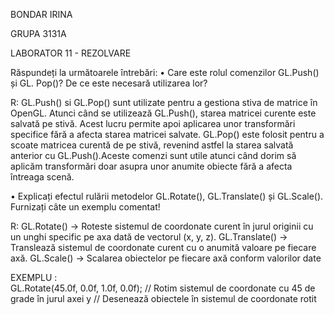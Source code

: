 BONDAR IRINA

GRUPA 3131A

LABORATOR 11 - REZOLVARE

Răspundeți la următoarele întrebări:
• Care este rolul comenzilor GL.Push() și GL. Pop()? De ce este necesară utilizarea lor?

R: GL.Push() si GL.Pop() sunt utilizate pentru a gestiona stiva de matrice în OpenGL. Atunci când se utilizează GL.Push(), starea matricei curente este salvată pe stivă. Acest lucru permite apoi aplicarea unor transformări specifice fără a afecta starea matricei salvate.
GL.Pop() este folosit pentru a scoate matricea curentă de pe stivă, revenind astfel la starea salvată anterior cu GL.Push().Aceste comenzi sunt utile atunci când dorim să aplicăm transformări doar asupra unor anumite obiecte fără a afecta întreaga scenă. 


• Explicați efectul rulării metodelor GL.Rotate(), GL.Translate() și GL.Scale(). Furnizați câte un exemplu comentat!

R: GL.Rotate() -> Roteste sistemul de coordonate curent în jurul originii cu un unghi specific pe axa dată de vectorul (x, y, z).
   GL.Translate() -> Translează sistemul de coordonate curent cu o anumită valoare pe fiecare axă.
   GL.Scale() -> Scalarea obiectelor pe fiecare axă conform valorilor date

EXEMPLU :   
	  GL.Rotate(45.0f, 0.0f, 1.0f, 0.0f);  // Rotim sistemul de coordonate cu 45 de grade în jurul axei y
				// Desenează obiectele în sistemul de coordonate rotit




